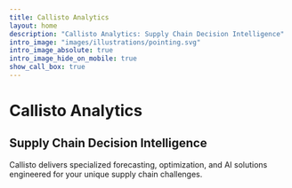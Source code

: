 ```yaml
---
title: Callisto Analytics
layout: home
description: "Callisto Analytics: Supply Chain Decision Intelligence"
intro_image: "images/illustrations/pointing.svg"
intro_image_absolute: true
intro_image_hide_on_mobile: true
show_call_box: true
---
```


# Callisto Analytics
## Supply Chain Decision Intelligence

Callisto delivers specialized forecasting, optimization, and AI solutions engineered for your unique supply chain challenges.
